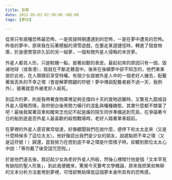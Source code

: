 ```yaml
---
title: 惡夢
date: 2012-05-03 07:30:00 +08:00
tags: [夢誌]

---
```


從來只有兩種恐怖最恐怖，一是孩提時期遭遇到的恐怖，一是在夢中遭見的恐怖。昨夜的夢中，原來我在玩著模擬的滑雪遊戲，在要走某道捷徑時，轉進了個食物庫，於是便貫穿許久前的另一組夢，一個有關外星人侵略的末世夢。  
  
外星人都具人形，只是較醜一點，披著如獸的表皮。最起初來的原因只有一個，毀滅地球（或香港），我就在不斷走難當中。後來在後續夢中卻不知怎的，他們漸漸居於此地，在人類跟前享受特權。有個少女就被外星人中的一個老好人擄去，配戴著我丟失的不幸之環（會是解夢關鍵的符號！夢中傳說配戴者捱不過一天，我例外），接著就意外被老好人殺死。  
  
到這次的夢，則是我帶著食物庫裡足夠支撐四十天的食物逃難時，又瞥見九龍城自外星人侵略而降，政府倒台後黑勢力橫行的混亂與種種醜態，其實什麼都不關事了吧！最後我駕著貨車和醒來怎也記不起是誰的陌生同伴準備逃到荒島，在爭論著今日的船到底是否外星人最喜歡的殺戮戰場時，老好人踏著單車超前。  
  
在夢裡的外星人感官異常發達，好像聽聞我們在說什麼，便停下和太太走來（又是什麼時候多了這位太太）。他好像認出我們是少女的朋友，說遲點把不幸之環（又是這符號！）歸還，當我努力在想到底不幸之環是什麼樣子時，卻聽到那位太太心中說：「等你戴了後受詛咒而歿。」  
  
於是他們遠去後，我記起少女為老好外星人所殺，然後心裡暗忖他是個「文本罕見有缺陷的聖人形象」，到此我便醒來，驚覺今天要考文學概論，原來我把某些無聊的文本分析方法套用到夢裡，可惜卻無助降低這個夢本身所具有的恐怖感。
